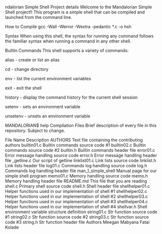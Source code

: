ndalorian Simple Shell
Project details
Welcome to the Mandalorian Simple Shell project!! This program is a simple shell that can be compiled and launched from the command line.

How to Compile
gcc -Wall -Werror -Wextra -pedantic *.c -o hsh

Syntax
When using this shell, the syntax for running any command follows the familiar syntax when running a command in any other shell.

Builtin Commands
This shell supports a variety of commands:

alias - create or list an alias

cd - change directory

env - list the current environment variables

exit - exit the shell

history - display the command history for the current shell session

setenv - sets an environment variable

unsetenv - unsets an environment variable

MANDALORIAN$ help <builtin command>
Compilation
Files
Brief description of every file in this repository. Subject to change.

File Name	Description
AUTHORS	Text file containing the contributing authors
builtin01.c	Builtin commands source code #1
builtin02.c	Builtin commands source code #2
builtin.h	Builtin commands header file
error01.c	Error message handling source code
error.h	Error message handling header file
_getline.c	Our script of getline
linklist01.c	Link lists source code
linklist.h	Link lists header file
log01.c	Commands log handling source code
log.h	Commands log handling header file
man_1_simple_shell	Manual page for our simple shell program
memo01.c	Memory handling source code
memo.h	Memory handling header file
README.md	This file that you are reading
shell.c	Primary shell source code
shell.h	Shell header file
shellhelper01.c	Helper functions used in our implementation of shell #1
shellhelper02.c	Helper functions used in our implementation of shell #2
shellhelper03.c	Helper functions used in our implementation of shell #3
shellhelper04.c	Helper functions used in our implementation of shell #4
shellvar.h	Shell environment variable structure definition
string01.c	Str function source code #1
string02.c	Str function source code #2
string03.c	Str function source code #3
string.h	Str function header file
Authors
Meegan Mabyana
Fatai Kolade
